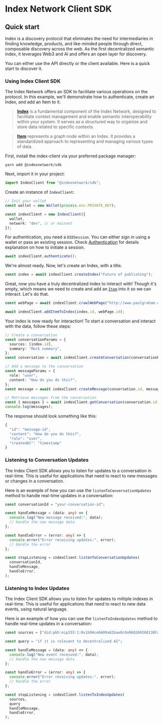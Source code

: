 # Index Network Client SDK

## Quick start

Index is a discovery protocol that eliminates the need for intermediaries in finding knowledge, products, and like-minded people through direct, composable discovery across the web. As the first decentralized semantic index, it leverages Web3 and AI and offers an open layer for discovery.

You can either use the API directly or the client available. Here is a quick start to discover it.

### Using Index Client SDK

The Index Network offers an SDK to facilitate various operations on the protocol. In this example, we'll demonstrate how to authenticate, create an Index, and add an Item to it.

> [**Index**](https://docs.index.network/docs/getting-started/data-models#index) is a fundamental component of the Index Network, designed to facilitate context management and enable semantic interoperability within your system. It serves as a structured way to organize and store data related to specific contexts.

> [**Item**](https://docs.index.network/docs/getting-started/data-models#indexitem) represents a graph node within an Index. It provides a standardized approach to representing and managing various types of data.

First, install the index-client via your preferred package manager:

```shell
yarn add @indexnetwork/sdk
```

Next, import it in your project:

```typescript
import IndexClient from "@indexnetwork/sdk";
```

Create an instance of `IndexClient`:

```typescript
// Init your wallet
const wallet = new Wallet(process.env.PRIVATE_KEY);

const indexClient = new IndexClient({
  wallet,
  network: "dev", // or mainnet
});
```

For authentication, you need a `DIDSession`. You can either sign in using a wallet or pass an existing session. Check [Authentication](../api-reference/identity/authentication.md) for details explanation on how to initiate a session.

```typescript
await indexClient.authenticate();
```

We're almost ready. Now, let's create an Index, with a title.

```typescript
const index = await indexClient.createIndex("Future of publishing");
```

Great, now you have a truly decentralized index to interact with! Though it's empty, which means we need to create and add an [`Item`](../api-reference/indexing/item.md) into it so we can interact. Let's do that.

```typescript
const webPage = await indexClient.crawlWebPage("http://www.paulgraham.com/publishing.html");

await indexClient.addItemToIndex(index.id, webPage.id);
```

Your index is now ready for interaction! To start a conversation and interact with the data, follow these steps:

```typescript
// Create a conversation
const conversationParams = {
  sources: [index.id],
  summary: "Mock summary",
};
const conversation = await indexClient.createConversation(conversationParams);

// Add a message to the conversation
const messageParams = {
  role: "user",
  content: "How do you do this?",
};
const message = await indexClient.createMessage(conversation.id, messageParams);

// Retrieve messages from the conversation
const { messages } = await indexClient.getConversation(conversation.id);
console.log(messages);
```

The response should look something like this:

```typescript
{
  "id": "message-id",
  "content": "How do you do this?",
  "role": "user",
  "createdAt": "timestamp"
}
```

### Listening to Conversation Updates

The Index Client SDK allows you to listen for updates to a conversation in real-time. This is useful for applications that need to react to new messages or changes in a conversation.

Here is an example of how you can use the `listenToConversationUpdates` method to handle real-time updates in a conversation:

```typescript
const conversationId = "your-conversation-id";

const handleMessage = (data: any) => {
  console.log("New message received:", data);
  // Handle the new message data
};

const handleError = (error: any) => {
  console.error("Error receiving updates:", error);
  // Handle the error
};

const stopListening = indexClient.listenToConversationUpdates(
  conversationId,
  handleMessage,
  handleError,
);
```

### Listening to Index Updates

The Index Client SDK allows you to listen for updates to miltiple indexes in real-time. This is useful for applications that need to react to new data events, using natural language.

Here is an example of how you can use the `listenToIndexUpdates` method to handle real-time updates in a conversation:

```typescript
const sources = ["did:pkh:eip155:1:0x1b9Aceb609a62bae0c0a9682A9268138Faff4F5f"];

const query = "if it is relevant to decentralized AI";

const handleMessage = (data: any) => {
  console.log("New event received:", data);
  // Handle the new message data
};

const handleError = (error: any) => {
  console.error("Error receiving updates:", error);
  // Handle the error
};

const stopListening = indexClient.listenToIndexUpdates(
  sources,
  query
  handleMessage,
  handleError,
);
```
